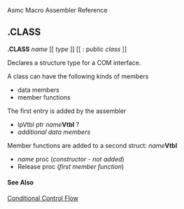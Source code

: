 Asmc Macro Assembler Reference

## .CLASS

**.CLASS** _name_ [[ _type_ ]] [[ : public _class_ ]]

Declares a structure type for a COM interface.

A class can have the following kinds of members

- data members
- member functions

The first entry is added by the assembler

- lpVtbl ptr _name_**Vtbl** ?
- _additional data members_

Member functions are added to a second struct: _name_**Vtbl**

- _name_ proc (_constructor - not added_)
- Release proc (_first member function_)


#### See Also

[Conditional Control Flow](conditional-control-flow.md)

